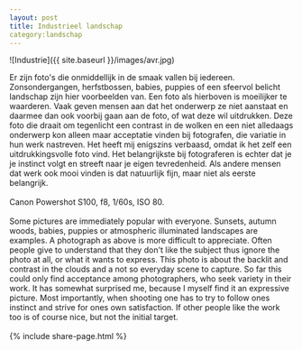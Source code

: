 ```yaml
---
layout: post
title: Industrieel landschap
category:landschap
---
```


![Industrie]({{ site.baseurl }}/images/avr.jpg)

Er zijn foto's die onmiddellijk in de smaak vallen bij iedereen. Zonsondergangen, herfstbossen, babies, puppies of een sfeervol belicht landschap zijn hier voorbeelden van. Een foto als hierboven is moeilijker te waarderen. Vaak geven mensen aan dat het onderwerp ze niet aanstaat en daarmee dan ook voorbij gaan aan de foto, of wat deze wil uitdrukken. Deze foto die draait om tegenlicht een contrast in de wolken en een niet alledaags onderwerp kon alleen maar acceptatie vinden bij fotografen, die variatie in hun werk nastreven. Het heeft mij enigszins verbaasd, omdat ik het zelf een uitdrukkingsvolle foto vind. Het belangrijkste bij fotograferen is echter dat je je instinct volgt en streeft naar je eigen tevredenheid. Als andere mensen dat werk ook mooi vinden is dat natuurlijk fijn, maar niet als eerste belangrijk.
<br><br>
Canon Powershot S100, f8, 1/60s, ISO 80.
<br><br>
Some pictures are immediately popular with everyone. Sunsets, autumn woods, babies, puppies or atmospheric illuminated landscapes are examples. A photograph as above is more difficult to appreciate. Often people give to understand that they don't like the subject thus ignore the photo at all, or what it wants to express. This photo is about the backlit and contrast in the clouds and a not so everyday scene to capture. So far this could only find acceptance among photographers, who seek variety in their work. It has somewhat surprised me, because I myself find it an expressive picture. Most importantly, when shooting one has to try to follow ones instinct and strive for ones own satisfaction. If other people like the work too is of course nice, but not the initial target.
<br><br>
{% include share-page.html %}
